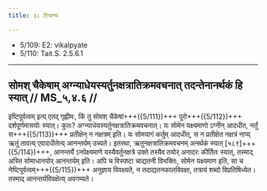 ```yaml
---
title: ३८ टिप्पन्यः

---
```

- 5/109: E2: vikalpyate
- 5/110: Tait.S. 2.5.6.1

____________________________________________


## सोमश् चैकेषाम् अग्न्याधेयस्यर्तुनक्षत्रातिक्रमवचनात् तदन्तेनानर्थकं हि स्यात् // MS_५,४.६ //

इष्टिपूर्वत्वम् इत्य् एतद् गृह्णीमः, किं तु सोमश् चैकेषां+++({5/111})+++ पूरो+++({5/112})+++ दर्शपूर्णमासयोः स्यात्। कुतः? अग्न्याधेयस्यर्तुनक्षत्रातिक्रमवचनात्। यः सोमेन यक्ष्यमाणो ऽग्नीन् आदधीत, नर्तुं स+++({5/113})+++ प्रतीक्षेन् न नक्षत्रम् इति। यः सोमयागं कर्तुम् आदधीत्, स न प्रतीक्षेत नक्षत्रं नाप्य् ऋतुं तावत्य् एवादधीतेत्य् आनन्तर्यम् उच्यते। इतरथा, ऋतुनक्षत्रातिक्रमवचनम् अनर्थकं स्यात् [५८९]+++({5/114})+++, आनन्तर्ये ऽनपेक्ष्यमाणे यस्यैवर्तुनक्षत्रे उक्ते तस्यैव तयोर् अनादरः कीर्तितः स्यात्, तस्माद् अस्ति सोमाधानयोर् आनन्तर्यम् इति। अपि च विस्पष्टा चाद्यतनी विभक्तिः, सोमेन यक्ष्यमाण इति, सा च नेष्टिपूर्वत्वम्+++({5/115})+++ अनुज्ञाय विवक्ष्यते, न तदाद्यतनकालविवक्षा, तत्रायं शब्दो विप्रतिषिध्येत। तस्माद् आनन्तर्यविवक्षेत्य् अवगम्यते।

